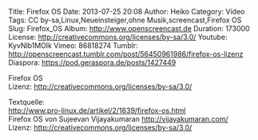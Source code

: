 Title: Firefox OS
Date: 2013-07-25 20:08
Author: Heiko
Category: Video
Tags: CC by-sa,Linux,Neueinsteiger,ohne Musik,screencast,Firefox OS
Slug: Firefox_OS
Album: http://www.openscreencast.de
Duration: 173000
License: http://creativecommons.org/licenses/by-sa/3.0/
Youtube: KyvNlb1MOlk
Vimeo: 86818274
Tumblr: http://openscreencast.tumblr.com/post/56450961986/firefox-os-lizenz
Diaspora: https://pod.geraspora.de/posts/1427449

Firefox OS  
Lizenz: <http://creativecommons.org/licenses/by-sa/3.0/>  
  
Textquelle:  
<http://www.pro-linux.de/artikel/2/1639/firefox-os.html>  
Firefox OS von Sujeevan Vijayakumaran <http://vijayakumaran.com/>  
Lizenz: <http://creativecommons.org/licenses/by-sa/3.0/>

